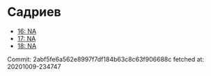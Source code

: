 # Садриев
- [16: NA](16.md)
- [17: NA](17.md)
- [18: NA](18.md)

Commit: 2abf5fe6a562e8997f7df184b63c8c63f906688c
 fetched at: 20201009-234747
